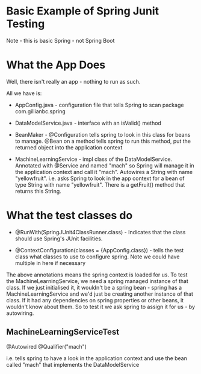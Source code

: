 # Basic Example of Spring Junit Testing
Note - this is basic Spring - not Spring Boot

# What the App Does

Well, there isn't really an app - nothing to run as such.  

All we have is:

* AppConfig.java - configuration file that tells Spring to scan package com.gillianbc.spring

* DataModelService.java - interface with an isValid() method

* BeanMaker - @Configuration tells spring to look in this class for beans to manage.  @Bean on a method tells spring to run this method, put the returned object into the application context

* MachineLearningService - impl class of the DataModelService.  Annotated with @Service and named "mach" so Spring will manage it in the application context and call it "mach".  Autowires a String with name "yellowfruit". i.e. asks Spring to look in the app context for a bean of type String with name "yellowfruit".
There is a getFruit() method that returns this String.

# What the test classes do

* @RunWith(SpringJUnit4ClassRunner.class) -  Indicates that the class should use Spring's JUnit facilities.

* @ContextConfiguration(classes = {AppConfig.class}) - tells the test class what classes to use to configure spring.  Note we could have multiple in here if necessary

The above annotations means the spring context is loaded for us.  To test the MachineLearningService, we need a spring managed instance of that class.  If we just initialised it, it wouldn't be a spring bean - spring has a MachineLearningService and we'd just be creating another instance of that class.  If it had any dependencies on spring properties or other beans, it wouldn't know about them.  So to test it we ask spring to assign it for us - by autowiring.

## MachineLearningServiceTest

@Autowired
@Qualifier("mach")

i.e. tells spring to have a look in the application context and use the bean called "mach" that implements the DataModelService


